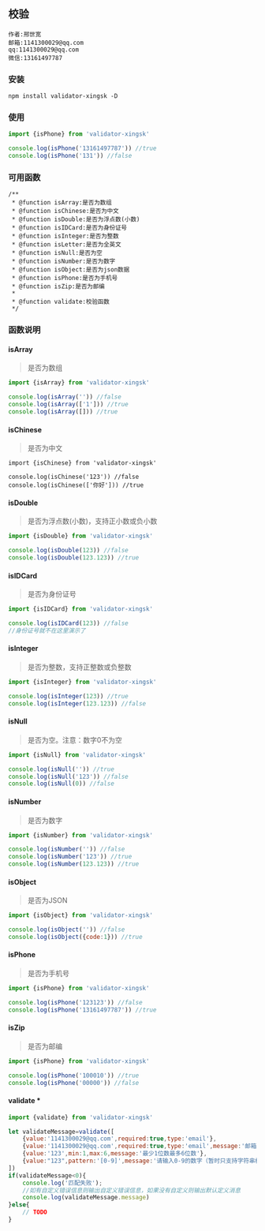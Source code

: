 ## 校验

```
作者:邢世宽
邮箱:1141300029@qq.com
qq:1141300029@qq.com
微信:13161497787
```
### 安装
```
npm install validator-xingsk -D
```
### 使用
```javascript
import {isPhone} from 'validator-xingsk'

console.log(isPhone('13161497787')) //true
console.log(isPhone('131')) //false
```
### 可用函数
```
/**
 * @function isArray:是否为数组
 * @function isChinese:是否为中文
 * @function isDouble:是否为浮点数(小数)
 * @function isIDCard:是否为身份证号
 * @function isInteger:是否为整数
 * @function isLetter:是否为全英文
 * @function isNull:是否为空
 * @function isNumber:是否为数字
 * @function isObject:是否为json数据
 * @function isPhone:是否为手机号
 * @function isZip:是否为邮编
 *
 * @function validate:校验函数
 */
```

### 函数说明

#### isArray

> 是否为数组

```javascript
import {isArray} from 'validator-xingsk'

console.log(isArray('')) //false
console.log(isArray(['1'])) //true
console.log(isArray([])) //true
```

#### isChinese

> 是否为中文

```
import {isChinese} from 'validator-xingsk'

console.log(isChinese('123')) //false
console.log(isChinese(['你好'])) //true
```

#### isDouble

> 是否为浮点数(小数)，支持正小数或负小数

```javascript
import {isDouble} from 'validator-xingsk'

console.log(isDouble(123)) //false
console.log(isDouble(123.123)) //true
```

#### isIDCard

> 是否为身份证号

```javascript
import {isIDCard} from 'validator-xingsk'

console.log(isIDCard(123)) //false
//身份证号就不在这里演示了
```

#### isInteger

> 是否为整数，支持正整数或负整数

```javascript
import {isInteger} from 'validator-xingsk'

console.log(isInteger(123)) //true
console.log(isInteger(123.123)) //false
```

#### isNull

> 是否为空。注意：数字0不为空

```javascript
import {isNull} from 'validator-xingsk'

console.log(isNull('')) //true
console.log(isNull('123')) //false
console.log(isNull(0)) //false
```

#### isNumber

> 是否为数字

```javascript
import {isNumber} from 'validator-xingsk'

console.log(isNumber('')) //false
console.log(isNumber('123')) //true
console.log(isNumber(123.123)) //true
```

#### isObject

> 是否为JSON

```javascript
import {isObject} from 'validator-xingsk'

console.log(isObject('')) //false
console.log(isObject({code:1})) //true
```

#### isPhone

> 是否为手机号

```javascript
import {isPhone} from 'validator-xingsk'

console.log(isPhone('123123')) //false
console.log(isPhone('13161497787')) //true
```

#### isZip

> 是否为邮编

```javascript
import {isPhone} from 'validator-xingsk'

console.log(isPhone('100010')) //true
console.log(isPhone('00000')) //false
```

#### validate *

```javascript
import {validate} from 'validator-xingsk'

let validateMessage=validate([
    {value:'1141300029@qq.com',required:true,type:'email'},
    {value:'1141300029@qq.com',required:true,type:'email',message:'邮箱格式错误'},
    {value:'123',min:1,max:6,message:'最少1位数最多6位数'},
    {value:"123",pattern:'[0-9]',message:'请输入0-9的数字（暂时只支持字符串格式的正则）'}
])
if(validateMessage<0){
    console.log('匹配失败');
    //如有自定义错误信息则输出自定义错误信息，如果没有自定义则输出默认定义消息
    console.log(validateMessage.message)
}else{
    // TODO 
}
```

